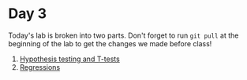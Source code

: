 # Day 3

Today's lab is broken into two parts.  Don't forget to run `git pull` at the beginning of the lab to get the changes we made before class!

1. [Hypothesis testing and T-tests](./hypothesis_testing.html)
1. [Regressions](./regression.html)

